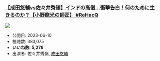 ### [【成田悠輔vs佐々井秀嶺】インドの高僧…衝撃告白！何のために生きるのか？【小野龍光の師匠】 #ReHacQ](https://www.youtube.com/watch?v=TauL_MZtAHw)
[![](https://img.youtube.com/vi/TauL_MZtAHw/sddefault.jpg)](https://www.youtube.com/watch?v=TauL_MZtAHw)
-   公開日: 2023-06-10
-   視聴数: 383,075
-   **いいね数: 5,276**
-   出演者: 佐々井秀嶺, [成田悠輔](/rehacq_fan/people/成田悠輔 "wikilink")
